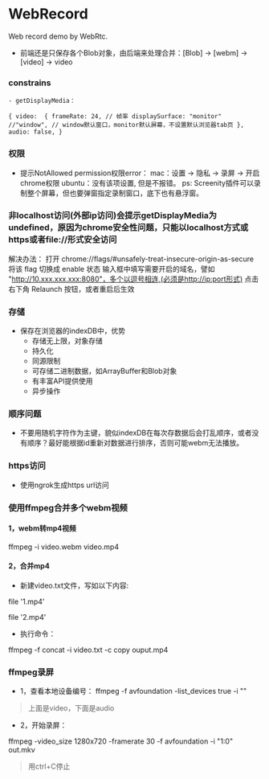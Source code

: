 # WebRecord
Web record demo by WebRtc.

- 前端还是只保存各个Blob对象，由后端来处理合并：[Blob] -> [webm] -> [video] -> video

### constrains
    - getDisplayMedia：
`
{
    video: 
        {
            frameRate: 24, // 帧率
            displaySurface: "monitor" //"window", // window默认窗口，monitor默认屏幕，不设置默认浏览器tab页
        },
    audio: false,
}
`

### 权限
- 提示NotAllowed permission权限error：
    mac：设置 -> 隐私 -> 录屏 -> 开启chrome权限
    ubuntu：没有该项设置, 但是不报错。
    ps: Screenity插件可以录制整个屏幕，但也要弹窗指定录制窗口，底下也有悬浮窗。

### 非localhost访问(外部ip访问)会提示getDisplayMedia为undefined，原因为chrome安全性问题，只能以localhost方式或https或者file://形式安全访问
解决办法：
打开 chrome://flags/#unsafely-treat-insecure-origin-as-secure
将该 flag 切换成 enable 状态
输入框中填写需要开启的域名，譬如 "http://10.xxx.xxx.xxx:8080"，多个以逗号相连,(必须是http://ip:port形式)
点击右下角 Relaunch 按钮，或者重启后生效

### 存储
- 保存在浏览器的indexDB中，优势
    - 存储无上限，对象存储
    - 持久化
    - 同源限制
    - 可存储二进制数据，如ArrayBuffer和Blob对象
    - 有丰富API提供使用
    - 异步操作

### 顺序问题
- 不要用随机字符作为主键，貌似indexDB在每次存数据后会打乱顺序，或者没有顺序？最好能根据id重新对数据进行排序，否则可能webm无法播放。

### https访问
- 使用ngrok生成https url访问


### 使用ffmpeg合并多个webm视频
#### 1，webm转mp4视频
ffmpeg -i video.webm video.mp4

#### 2，合并mp4
- 新建video.txt文件，写如以下内容:

file '1.mp4'

file '2.mp4'

- 执行命令：

ffmpeg -f concat -i video.txt -c copy ouput.mp4


### ffmpeg录屏
- 1，查看本地设备编号：
ffmpeg -f avfoundation -list_devices true -i ""

> 上面是video，下面是audio

- 2，开始录屏：

ffmpeg -video_size 1280x720 -framerate 30 -f avfoundation -i "1:0" out.mkv

> 用ctrl+C停止